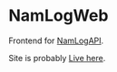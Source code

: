 # NamLogWeb

Frontend for [NamLogAPI](https://github.com/HelarJ/NamLogAPI).

Site is probably [Live here](https://moonmoon.chat/logs/moonmoon).

